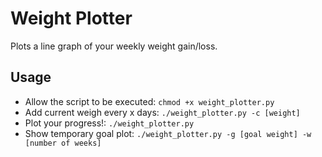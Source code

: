 # Weight Plotter

Plots a line graph of your weekly weight gain/loss.

## Usage
* Allow the script to be executed: `chmod +x weight_plotter.py`
* Add current weigh every x days: `./weight_plotter.py -c [weight]`
* Plot your progress!: `./weight_plotter.py`
* Show temporary goal plot: `./weight_plotter.py -g [goal weight] -w [number of weeks]`
